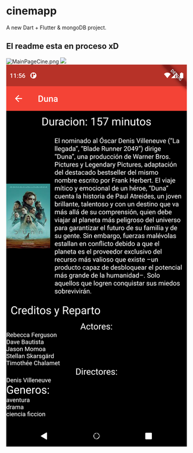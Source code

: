 # cinemapp

A new  Dart + Flutter & mongoDB project.

## El readme esta en proceso xD

![MainPageCine.png](https://github.com/Benqui/Cinemapp/blob/main/MainPageCine.png)
<img src="https://github.com/Benqui/Cinemapp/blob/main/MainPageCine.png" width="48">
![DescCine.png](https://github.com/Benqui/Cinemapp/blob/main/DescCine.png)
